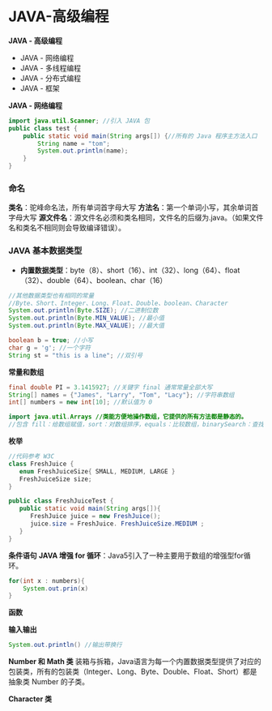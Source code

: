 # JAVA-高级编程

**JAVA - 高级编程**
* JAVA - 网络编程
* JAVA - 多线程编程
* JAVA - 分布式编程
* JAVA - 框架

**JAVA - 网络编程**

```java
import java.util.Scanner; //引入 JAVA 包
public class test {
    public static void main(String args[]) {//所有的 Java 程序主方法入口
    	String name = "tom";
    	System.out.println(name);
    }
}
```
### 命名
**类名**：驼峰命名法，所有单词首字母大写
**方法名**：第一个单词小写，其余单词首字母大写
**源文件名**：源文件名必须和类名相同，文件名的后缀为.java。（如果文件名和类名不相同则会导致编译错误）。


### JAVA 基本数据类型
* **内置数据类型**：byte（8）、short（16）、int（32）、long（64）、float（32）、double（64）、boolean、char（16）
```java
//其他数据类型也有相同的常量
//Byte、Short、Integer、Long、Float、Double、boolean、Character
System.out.println(Byte.SIZE); //二进制位数
System.out.println(Byte.MIN_VALUE); //最小值
System.out.println(Byte.MAX_VALUE); //最大值

boolean b = true; //小写
char g = 'g'; //一个字符
String st = "this is a line"; //双引号
```

**常量和数组**
```java
final double PI = 3.1415927; //关键字 final 通常常量全部大写
String[] names = {"James", "Larry", "Tom", "Lacy"}; //字符串数组
int[] numbers = new int[10]; //默认值为 0

import java.util.Arrays //类能方便地操作数组，它提供的所有方法都是静态的。
//包含 fill：给数组赋值，sort：对数组排序，equals：比较数组，binarySearch：查找数组元素
```


**枚举**
```java
//代码参考 W3C
class FreshJuice {
   enum FreshJuiceSize{ SMALL, MEDIUM, LARGE }
   FreshJuiceSize size;
}

public class FreshJuiceTest {
   public static void main(String args[]){
      FreshJuice juice = new FreshJuice();
      juice.size = FreshJuice. FreshJuiceSize.MEDIUM ;
   }
}
```

**条件语句**
**JAVA 增强 for 循环**：Java5引入了一种主要用于数组的增强型for循环。
```java
for(int x : numbers){
	System.out.prin(x)
}
```


**函数**



**输入输出**
```java
System.out.println() //输出带换行
```

**Number 和 Math 类**
装箱与拆箱，Java语言为每一个内置数据类型提供了对应的包装类，所有的包装类（Integer、Long、Byte、Double、Float、Short）都是抽象类 Number 的子类。

**Character 类**







